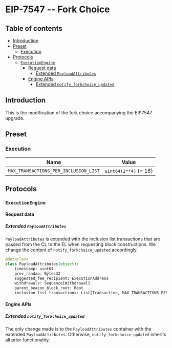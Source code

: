 # EIP-7547 -- Fork Choice

## Table of contents
<!-- TOC -->
<!-- START doctoc generated TOC please keep comment here to allow auto update -->
<!-- DON'T EDIT THIS SECTION, INSTEAD RE-RUN doctoc TO UPDATE -->

- [Introduction](#introduction)
- [Preset](#preset)
  - [Execution](#execution)
- [Protocols](#protocols)
  - [`ExecutionEngine`](#executionengine)
    - [Request data](#request-data)
      - [Extended `PayloadAttributes`](#extended-payloadattributes)
    - [Engine APIs](#engine-apis)
      - [Extended `notify_forkchoice_updated`](#extended-notify_forkchoice_updated)

<!-- END doctoc generated TOC please keep comment here to allow auto update -->
<!-- /TOC -->

## Introduction

This is the modification of the fork choice accompanying the EIP7547 upgrade.

## Preset

### Execution

| Name | Value |
| - | - |
| `MAX_TRANSACTIONS_PER_INCLUSION_LIST` |  `uint64(2**4)` (= 16) |

## Protocols

### `ExecutionEngine`

#### Request data

##### Extended `PayloadAttributes`

`PayloadAttributes` is extended with the inclusion list transactions that are passed from the CL to the EL when requesting block constructions. We change the content of `notify_forkchoice_updated` accordingly.

```python
@dataclass
class PayloadAttributes(object):
    timestamp: uint64
    prev_randao: Bytes32
    suggested_fee_recipient: ExecutionAddress
    withdrawals: Sequence[Withdrawal]
    parent_beacon_block_root: Root
    inclusion_list_transactions: List[Transaction, MAX_TRANSACTIONS_PER_INCLUSION_LIST]  # [New in EIP7547]
```

#### Engine APIs

##### Extended `notify_forkchoice_updated`

The only change made is to the `PayloadAttributes` container with the extended `PayloadAttributes`.
Otherwise, `notify_forkchoice_updated` inherits all prior functionality.

